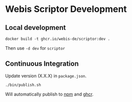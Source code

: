 Webis Scriptor Development
==========================

Local development
--------------
```
docker build -t ghcr.io/webis-de/scriptor:dev .
```
Then use `-d dev` for `scriptor`


Continuous Integration
----------------------
Update version (X.X.X) in `package.json`.
```
./bin/publish.sh
```
Will automatically publish to [npm](https://www.npmjs.com/package/@webis-de/scriptor) and [ghcr](https://github.com/webis-de/scriptor/pkgs/container/scriptor).

